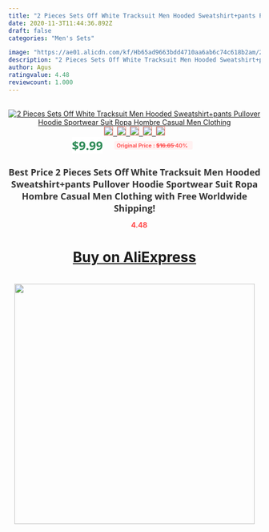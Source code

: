 ```yaml
---
title: "2 Pieces Sets Off White Tracksuit Men Hooded Sweatshirt+pants Pullover Hoodie Sportwear Suit Ropa Hombre Casual Men Clothing"
date: 2020-11-3T11:44:36.892Z
draft: false
categories: "Men's Sets"

image: "https://ae01.alicdn.com/kf/Hb65ad9663bdd4710aa6ab6c74c618b2am/2-Pieces-Sets-Off-White-Tracksuit-Men-Hooded-Sweatshirt-pants-Pullover-Hoodie-Sportwear-Suit-Ropa-Hombre.jpg"
description: "2 Pieces Sets Off White Tracksuit Men Hooded Sweatshirt+pants Pullover Hoodie Sportwear Suit Ropa Hombre Casual Men Clothing"
author: Agus
ratingvalue: 4.48
reviewcount: 1.000
---
```

<br>
<div style="text-align: center;">
<a href="https://s.click.aliexpress.com/e/_AkcJ5j" target="_blank" rel="nofollow noopener noreferrer"><img alt="2 Pieces Sets Off White Tracksuit Men Hooded Sweatshirt+pants Pullover Hoodie Sportwear Suit Ropa Hombre Casual Men Clothing" class="magnifier-image" src="https://ae01.alicdn.com/kf/Hb65ad9663bdd4710aa6ab6c74c618b2am/2-Pieces-Sets-Off-White-Tracksuit-Men-Hooded-Sweatshirt-pants-Pullover-Hoodie-Sportwear-Suit-Ropa-Hombre.jpg_640x640.jpg">
<br>
<img style="border:1px solid salmon" src="https://ae01.alicdn.com/kf/Hb65ad9663bdd4710aa6ab6c74c618b2am/2-Pieces-Sets-Off-White-Tracksuit-Men-Hooded-Sweatshirt-pants-Pullover-Hoodie-Sportwear-Suit-Ropa-Hombre.jpg_120x120.jpg">&nbsp;&nbsp;<img style="border:1px solid salmon" src="https://ae01.alicdn.com/kf/Ha75981f412a14900a7bfe18c5d92ceeeR/2-Pieces-Sets-Off-White-Tracksuit-Men-Hooded-Sweatshirt-pants-Pullover-Hoodie-Sportwear-Suit-Ropa-Hombre.jpg_120x120.jpg">&nbsp;&nbsp;<img style="border:1px solid salmon" src="https://ae01.alicdn.com/kf/He3a85dcc59af49838446ace8f6eec29dP/2-Pieces-Sets-Off-White-Tracksuit-Men-Hooded-Sweatshirt-pants-Pullover-Hoodie-Sportwear-Suit-Ropa-Hombre.jpg_120x120.jpg">&nbsp;&nbsp;<img style="border:1px solid salmon" src="https://ae01.alicdn.com/kf/H9b531db98bfc433b94dd3bd8b81dbf30A/2-Pieces-Sets-Off-White-Tracksuit-Men-Hooded-Sweatshirt-pants-Pullover-Hoodie-Sportwear-Suit-Ropa-Hombre.jpg_120x120.jpg">&nbsp;&nbsp;<img style="border:1px solid salmon" src="https://ae01.alicdn.com/kf/H68fac3057ded4aedab0aa19a448a5a0eK/2-Pieces-Sets-Off-White-Tracksuit-Men-Hooded-Sweatshirt-pants-Pullover-Hoodie-Sportwear-Suit-Ropa-Hombre.jpg_120x120.jpg"></a></div><br0>
<div style="text-align: center;"><span style="background-color: white; border: 0px; box-sizing: border-box; color: seagreen; display: inline-block; font-family: &quot;open sans&quot; , &quot;arial&quot; , &quot;helvetica&quot; , sans-serif , &quot;heiti&quot;; font-size: 24px; font-stretch: inherit; font-weight: 700; line-height: inherit; margin: 0px 10px 0px 0px; padding: 0px; vertical-align: middle;">$9.99 </span>
<span style="background: rgb(255 , 241 , 241); border-radius: 3px; border: 0px; box-sizing: border-box; color: #ff4747; display: inline-block; font-family: inherit; font-size: 12px; font-stretch: inherit; font-style: inherit; font-variant: inherit; font-weight: 600; line-height: inherit; margin: 0px; padding: 2px 5px; transform: scale(0.9); vertical-align: middle;">Original Price : <b style="text-decoration: line-through;">$16.65 </b> 40%&nbsp;&nbsp;</span></div>
<h1 style="color: #333333; display: inline-block; font-family: &quot;open sans&quot; , &quot;arial&quot; , &quot;helvetica&quot; , sans-serif , &quot;heiti&quot;; font-size: 18px; font-stretch: inherit; font-weight: 700; text-align: center;">Best Price 2 Pieces Sets Off White Tracksuit Men Hooded Sweatshirt+pants Pullover Hoodie Sportwear Suit Ropa Hombre Casual Men Clothing with Free Worldwide Shipping!</h1>
<div style="color: #ff4747; text-align: center;">
<img src="https://4.bp.blogspot.com/-M0ZcTcb-5uY/XleCXlxnR4I/AAAAAAAAAEc/OrjgMkXV1oMQFaCRZj5HQwOCBcu3w1FegCPcBGAYYCw/s1600/star.png" style="height: 15px;">&nbsp;<b>4.48</b></div>
<div class="button_cont" align="center"><a class="buynow_a" href="https://s.click.aliexpress.com/e/_AkcJ5j" target="_blank" rel="nofollow noopener noreferrer"><H1>Buy on AliExpress</H1></a></div><br>
<div class="separator" style="clear: both; text-align: center;">
<img src="https://lh3.googleusercontent.com/-pTy5HemUv9M/XlePHvY0dAI/AAAAAAAAAE4/0nX5iRUoIWY8eMW9Dpxeirr157OZliDIgCLcBGAsYHQ/s1600/badge.gif" width="480">
</div>
